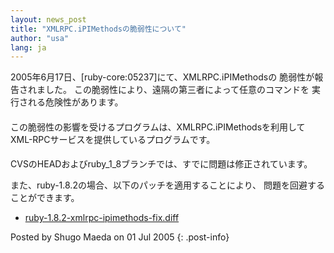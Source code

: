 ```yaml
---
layout: news_post
title: "XMLRPC.iPIMethodsの脆弱性について"
author: "usa"
lang: ja
---
```


2005年6月17日、\[ruby-core:05237\]にて、XMLRPC.iPIMethodsの 脆弱性が報告されました。
この脆弱性により、遠隔の第三者によって任意のコマンドを 実行される危険性があります。

#### 

この脆弱性の影響を受けるプログラムは、XMLRPC.iPIMethodsを利用して XML-RPCサービスを提供しているプログラムです。

#### 

CVSのHEADおよびruby\_1\_8ブランチでは、すでに問題は修正されています。

また、ruby-1.8.2の場合、以下のパッチを適用することにより、 問題を回避することができます。

* [ruby-1.8.2-xmlrpc-ipimethods-fix.diff](/patches/ruby-1.8.2-xmlrpc-ipimethods-fix.diff)

Posted by Shugo Maeda on 01 Jul 2005
{: .post-info}

